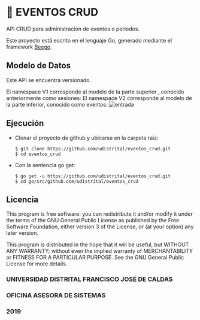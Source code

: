 # :calendar: EVENTOS CRUD

API CRUD para administración de eventos o periodos. 

Este proyecto está escrito en el lenguaje Go, generado mediante el framework [Beego](https://beego.me/).

## Modelo de Datos

Este API se encuentra versionado. 

El namespace V1 corresponde al modelo de la parte superior , conocido anteriormente como sesiones:
El namespace V2 corresponde al modelo de la parte inferior, conocido como eventos:
![entrada](https://github.com/udistrital/eventos_crud/blob/dev/sql/modelo_eventos_sesiones.png)

## Ejecución

- Clonar el proyecto de github y ubicarse en la carpeta raiz:
  ```
  $ git clone https://github.com/udistrital/eventos_crud.git
  $ cd eventos_crud
  ```
- Con la sentencia go get:
  ```
  $ go get -u https://github.com/udistrital/eventos_crud.git
  $ cd go/src/github.com/udistrital/eventos_crud
  ```
  
## Licencia
This program is free software: you can redistribute it and/or modify it under the terms of the GNU General Public License as published by the Free Software Foundation, either version 3 of the License, or (at your option) any later version.

This program is distributed in the hope that it will be useful, but WITHOUT ANY WARRANTY; without even the implied warranty of MERCHANTABILITY or FITNESS FOR A PARTICULAR PURPOSE. See the GNU General Public License for more details.


### UNIVERSIDAD DISTRITAL FRANCISCO JOSÉ DE CALDAS
### OFICINA ASESORA DE SISTEMAS
### 2019
